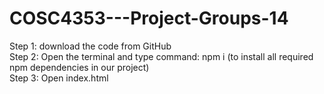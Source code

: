 # COSC4353---Project-Groups-14
Step 1: download the code from GitHub\
Step 2: Open the terminal and type command: npm i (to install all required npm dependencies in our project)\
Step 3: Open index.html
